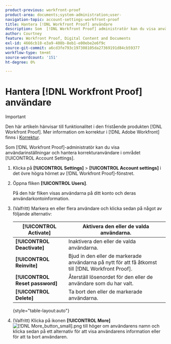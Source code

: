 ```yaml
---
product-previous: workfront-proof
product-area: documents;system-administration;user-
navigation-topic: account-settings-workfront-proof
title: Hantera [!DNL Workfront Proof] användare
description: Som  [!DNL Workfront Proof] administratör kan du visa användarinställningar och hantera korrekturanvändare i [!UICONTROL Account Settings] -området.
author: Courtney
feature: Workfront Proof, Digital Content and Documents
exl-id: 4666cb18-e3a9-408b-8eb1-e00ebe2e6f9c
source-git-commit: a6cd3fe793c197308105da27369191d84cb59377
workflow-type: tm+mt
source-wordcount: '151'
ht-degree: 0%

---
```


# Hantera [!DNL Workfront Proof] användare

>[!IMPORTANT]
>
>Den här artikeln hänvisar till funktionalitet i den fristående produkten [!DNL Workfront Proof]. Mer information om korrektur i [!DNL Adobe Workfront] finns i [Korrektur](../../../review-and-approve-work/proofing/proofing.md).

Som [!DNL Workfront Proof]-administratör kan du visa användarinställningar och hantera korrekturanvändare i området [!UICONTROL Account Settings].

1. Klicka på **[!UICONTROL Settings]** > **[!UICONTROL Account settings]** i det övre högra hörnet av [!DNL Workfront Proof]-fönstret.

1. Öppna fliken **[!UICONTROL Users]**.

   På den här fliken visas användarna på ditt konto och deras användarkontoinformation.

1. (Valfritt) Markera en eller flera användare och klicka sedan på något av följande alternativ:

   | **[!UICONTROL Activate]** | Aktivera den eller de valda användarna. |
   |---|---|
   | **[!UICONTROL Deactivate]** | Inaktivera den eller de valda användarna. |
   | **[!UICONTROL Reinvite]** | Bjud in den eller de markerade användarna på nytt för att få åtkomst till [!DNL Workfront Proof]. |
   | **[!UICONTROL Reset password]** | Återställ lösenordet för den eller de användare som du har valt. |
   | **[!UICONTROL Delete]** | Ta bort den eller de markerade användarna. |

   {style="table-layout:auto"}

1. (Valfritt) Klicka på ikonen **[!UICONTROL More]** ![[!DNL More_button_small].png](assets/more-button-small.png) till höger om användarens namn och klicka sedan på ett alternativ för att visa användarens information eller för att ta bort användaren.

